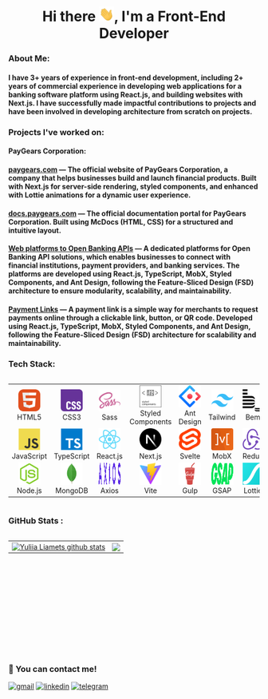 <div id="header" align="center">
    <h1>
    Hi there <img src="./assets/gifs/giphy.gif" width="30px" alt="GIF">, I'm a Front-End Developer
    </h1>

   </div>
   
### About Me:

#### I have 3+ years of experience in front-end development, including 2+ years of commercial experience in developing web applications for a banking software platform using React.js, and building websites with Next.js. I have successfully made impactful contributions to projects and have been involved in developing architecture from scratch on projects.

###

### Projects I've worked on:

#### PayGears Corporation:

#### [paygears.com](https://paygears.com/) — The official website of **PayGears Corporation**, a company that helps businesses build and launch financial products. Built with **Next.js** for server-side rendering, styled components, and enhanced with **Lottie animations** for a dynamic user experience.

#### [docs.paygears.com](https://docs.paygears.com/) — The official **documentation portal** for PayGears Corporation. Built using **McDocs (HTML, CSS)** for a structured and intuitive layout.

#### [Web platforms to Open Banking APIs](https://paygears.com/open-banking-api) — A **dedicated platforms** for Open Banking API solutions, which enables businesses to connect with financial institutions, payment providers, and banking services. The platforms are developed using **React.js, TypeScript, MobX, Styled Components, and Ant Design**, following the **Feature-Sliced Design (FSD) architecture** to ensure modularity, scalability, and maintainability.

#### [Payment Links](https://paygears.com/news/payment-link-news) — A **payment link** is a simple way for merchants to request payments online through a clickable link, button, or QR code. Developed using **React.js, TypeScript, MobX, Styled Components, and Ant Design**, following the **Feature-Sliced Design (FSD) architecture** for scalability and maintainability.

###

### Tech Stack:

<div style="display: flex; align-items: flex-start; align: center">
<table align="center">
  <tr>
     <td align="center"  width="88">
         <img src="./assets/icons/html5.svg" alt="HTML5" width="44" height="44"/>
      <br>HTML5
    </td>
    <td align="center" width="88">
        <img src="./assets/icons/css3.svg" alt="CSS3" width="44" height="44"/>
      <br>CSS3
    </td>
    <td align="center" width="88">
         <img src="./assets/icons/sass.svg" alt="Sass" width="44" height="44"/>
      <br>Sass
    </td>
    <td align="center" width="88">
        <img src="./assets/icons/styled-components.svg" alt="Styled Components" width="44" height="44"/>
      <br>Styled Components
    </td>
    <td align="center" width="88"> 
        <img src="./assets/icons/antd-design.svg" alt="Ant Design" width="44" height="44"/>
      <br>Ant Design
    </td>
    <td align="center"  width="88">
        <img src="./assets/icons/tailwind.svg" alt="Tailwind" width="44" height="44"/>
      <br>Tailwind
    </td>
    <td align="center" width="88">
      <img src="./assets/icons/bem.svg" alt="Bem" width="44" height="44"/>
      <br>Bem
    </td>
        <td align="center" width="88">
       <img src="./assets/icons/material.svg" alt="Material.js" width="44" height="44"/>
      <br>Material UI
      </td>
      <td align="center" width="88">
        <img src="./assets/icons/figma.svg" alt="Figma" width="44" height="44"/>
      <br>Figma
    </td>
  </tr>
  <tr>
    <td align="center" width="88">
    <img src="./assets/icons/javascript.svg" alt="JS" width="44" height="44"/>
      <br>JavaScript
    </td>
    <td align="center" width="88">
    <img src="./assets/icons/typescript.svg" alt="TS" width="44" height="44"/>
      <br>TypeScript
    </td>
    <td align="center" width="88">
        <img src="./assets/icons/react.svg" alt="React" width="44" height="44"/>
      <br>React.js
    </td>
    <td align="center" width="88">
        <img src="./assets/icons/nextjs.svg" alt="Next.js" width="44" height="44"/>
      <br>Next.js
    </td>
    <td align="center" width="88">
      <img src="./assets/icons/svelte.svg" alt="Redux" width="44" height="44"/>
      <br>Svelte
    </td>
        <td align="center" width="88">
       <img src="./assets/icons/mobx.svg" alt="MobX" width="44" height="44"/>
      <br>MobX
      </td>
      <td align="center" width="88">
      <img src="./assets/icons/redux.svg" alt="Redux" width="44" height="44"/>
      <br>Redux
     </td>
  <td align="center" width="88">
  <img src="./assets/icons/vscode.svg" alt="Visual Studio Code" width="44" height="44"/>
      <br>VSCode
     </td>
  <td align="center" width="88">
  <img src="./assets/icons/web-storm.svg" alt="WebStorm" width="44" height="44"/>
      <br>WebStorm
     </td>
</tr>
<tr>
     <td align="center"  width="88">
     <img src="./assets/icons/nodejs.svg" alt="Node.js" width="44" height="44"/>
      <br>Node.js
    </td>
    <td align="center" width="88">
    <img src="./assets/icons/mongodb.svg" alt="MongoDB" width="44" height="44"/>
      <br>MongoDB
    </td>
    <td align="center" width="88">
    <img src="./assets/icons/axios.svg" alt="Axios" width="44" height="44"/>
      <br>Axios
    </td>
<td align="center" width="88">
<img src="./assets/icons/vite.svg" alt="Vite" width="44" height="44"/>
      <br>Vite
    </td>
    <td align="center" width="88">
    <img src="./assets/icons/gulp.svg" alt="Gulp" width="44" height="44"/>
      <br>Gulp
    </td>
    <td align="center" width="88">
    <img src="./assets/icons/gsap.svg" alt="GSAP" width="44" height="44"/>
      <br>GSAP
    </td>
    <td align="center" width="88">
    <img src="./assets/icons/lottie.svg" alt="Lottie" width="44" height="44"/>
      <br>Lottie
    </td>
        <td align="center" width="88">
        <img src="./assets/icons/jira.svg" alt="Jira" width="44" height="44"/>
      <br>Jira
      </td>
      <td align="center" width="88">
      <img src="./assets/icons/git.svg" alt="Git" width="44" height="44"/>
      <br>Git
    </td>
  </tr>
</table>
</div>

###

### GitHub Stats :

<div style="display: flex; align-items: flex-start; align: center">
<table align="center" style="overflow: visible; height: 210px">
  <tr>
  <td>
  <a href="https://github.com/Julia-Lm/github-readme-stats"><img align="center" src="https://github-readme-stats.vercel.app/api?username=Julia-Lm&show_icons=true&include_all_commits=true&hide_border=true" alt="Yuliia Liamets github stats" /></a>
  </td>
  <td>
  <a href="https://github.com/Julia-Lm/github-readme-stats"><img align="center" src="https://github-readme-stats.vercel.app/api/top-langs/?username=Julia-Lm&layout=compact&hide_border=true" /></a>
  </td>
  </tr>
  <tr>
</table>
</div>


###

### 📩 You can contact me!

[![gmail](https://img.shields.io/badge/gmail-000?style=for-the-badge&logo=gmail&logoColor=white)](mailto:liamecjulia@gmail.com)
[![linkedin](https://img.shields.io/badge/linkedin-0A66C2?style=for-the-badge&logo=linkedin&logoColor=white)](https://www.linkedin.com/in/yuliia-liamets/)
[![telegram](https://img.shields.io/badge/telegram-1DA1F2?style=for-the-badge&logo=telegram&logoColor=white)](https://t.me/julia_liamets)
